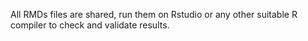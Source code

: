 All RMDs files are shared, run them on Rstudio or any other suitable R compiler to check and validate results.
